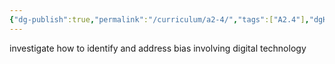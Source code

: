 ```yaml
---
{"dg-publish":true,"permalink":"/curriculum/a2-4/","tags":["A2.4"],"dgHomeLink":false}
---
```


investigate how to identify and address bias involving digital technology